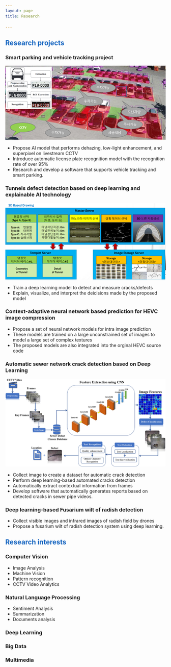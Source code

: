 ```yaml
---
layout: page
title: Research

---
```

 
<style type="'text/css'">
     ul{
        font-family: "Times New Roman", Times, serif;
        text-align: justify!important;
        display:block;
     }

</style>
<h2 style="color:#1565c0">Research projects</h2>
<h3>Smart parking and vehicle tracking project</h3>
<div>   <img  src="/public/pictures/smartcity.png"></div>
<ul>
<li>Propose AI model that performs dehazing, low-light enhancement, and superpixel on livestream CCTV</li>
<li>Introduce automatic license plate recognition model with the recognition rate of over 95%</li>
<li>Research and develop a software that supports vehicle tracking and smart parking.</li>
</ul>

<h3>Tunnels defect detection based on deep learning and explainable AI technology</h3>
<div>   <img src="/public/pictures/tunnel.png"></div>
<ul>
<li>Train a deep learning model to detect and measure cracks/defects</li>
<li>Explain, visualize, and interpret the deicisions made by the proposed model</li>
</ul>

<h3>Context-adaptive neural network based prediction for HEVC image compression</h3>
<ul>
<li>Propose a set of neural network models for intra image prediction </li>
<li>These models are trained on a large unconstrained set of images to model a large set of complex textures</li>
<li>The proposed models are also integrated into the orginal HEVC source code</li>
</ul>

<h3>Automatic sewer network crack detection  based on Deep Learning</h3>
<div>   <img src="/public/pictures/sewer.jpg"></div>
<ul>
<li>Collect image to create a dataset for automatic crack detection </li>
<li>Perform deep learning-based automated cracks detection</li>
<li>Automatically extract contextual information from frames</li>
<li>Develop software that automatically generates reports based on detected cracks in sewer pipe videos.</li>
</ul>

<h3>Deep learning-based Fusarium wilt of radish detection</h3>
<ul>
<li>Collect visible images and infrared images of radish field by drones  </li>
<li>Propose a fusarium wilt of radish detection system using deep learning.</li>
</ul>


<h2 style="color:#1565c0">Research interests</h2>

<h3>Computer Vision</h3>
<ul>
<li>Image Analysis</li>
<li>Machine Vision</li>
<li>Pattern recognition</li>
<li>CCTV Video Analytics</li>

</ul>

<h3>Natural Language Processing</h3>
<ul>
<li>Sentiment Analysis</li>
<li>Summarization</li>
<li>Documents analysis</li>
</ul>

 
<h3>
Deep Learning
</h3>

<h3>
Big Data
</h3>

<h3>
Multimedia
</h3>



<!-- Some Links

* [link](http://hyde.getpoole.com)
* [anotherlink](http://lanyon.getpoole.com)



## Title

 
Thanks for reading!
 -->

